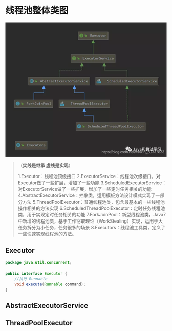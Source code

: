 # 线程池整体类图

<img src=".\image\watermark,type_ZmFuZ3poZW5naGVpdGk,shadow_10,text_aHR0cHM6Ly9ibG9nLmNzZG4ubmV0L3dlaXhpbl81MDMzNzgzMw==,size_16,color_FFFFFF,t_70"  alt="线程池类图" style="zoom:100%;"  algin="left"/>

> （**实线是继承 虚线是实现**）
>
> 1.Executor：线程池顶级接口
> 2.ExecutorService：线程池次级接口，对Executor做了一些扩展，增加了一些功能
> 3.ScheduledExecutorService：对ExecutorService做了一些扩展，增加了一些定时任务相关的功能
> 4.AbstractExecutorService：抽象类，运用模板方法设计模式实现了一部分方法
> 5.ThreadPoolExecutor：普通线程池类，包含最基本的一些线程池操作相关的方法实现
> 6.ScheduledThreadPoolExecutor：定时任务线程池类，用于实现定时任务相关的功能
> 7.ForkJoinPool：新型线程池类，Java7中新增的线程池类，基于工作窃取理论（WorkStealing）实现，运用于大任务拆分为小任务，任务很多的场景
> 8.Executors：线程池工具类，定义了一些快速实现线程池的方法。

## Executor

```java
package java.util.concurrent;

public interface Executor {
    //执行 Runnable
    void execute(Runnable command);
}
```



## AbstractExecutorService



## ThreadPoolExecutor



